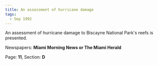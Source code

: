 ```yaml
---  
title: An assessment of hurricane damage  
tags:  
  - Sep 1992  
---  
```

  
An assessment of hurricane damage to Biscayne National Park's reefs is presented.  
  
Newspapers: **Miami Morning News or The Miami Herald**  
  
Page: **11**, Section: **D** 
